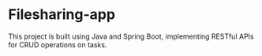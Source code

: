 # Filesharing-app
This project is built using Java and Spring Boot, implementing RESTful APIs for CRUD operations on tasks.
